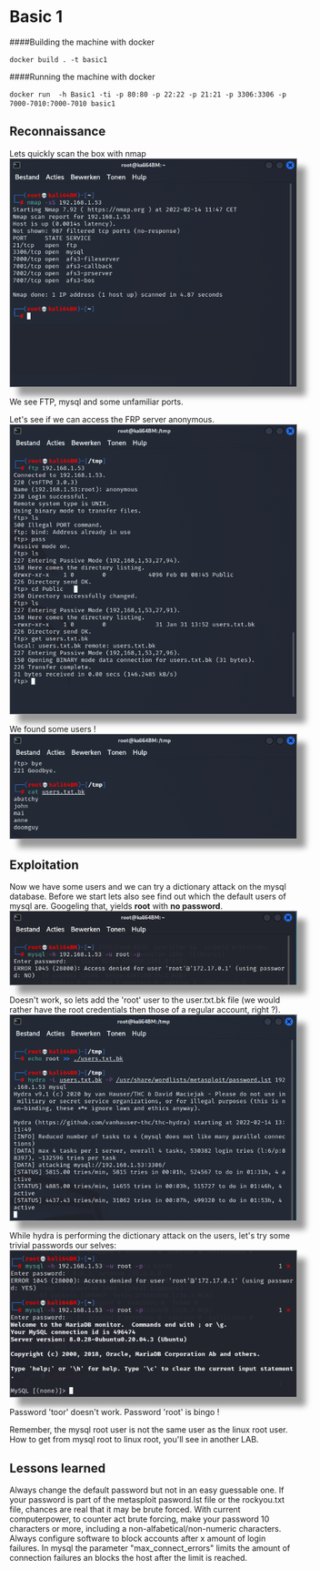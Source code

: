 # Basic 1

####Building the machine with docker
```
docker build . -t basic1
```
####Running the machine with docker
```
docker run  -h Basic1 -ti -p 80:80 -p 22:22 -p 21:21 -p 3306:3306 -p 7000-7010:7000-7010 basic1
```

## Reconnaissance

Lets quickly scan the box with nmap
<img  src="https://raw.githubusercontent.com/blabla1337/skf-labs/master/.gitbook/assets/infra/basic1/nmap.png" style="box-shadow: 15px 15px 10px #999;  border: 1px solid #999" />

We see FTP, mysql and some unfamiliar ports.

Let's see if we can access the FRP server anonymous.
<img  src="https://raw.githubusercontent.com/blabla1337/skf-labs/master/.gitbook/assets/infra/basic1/anonymousftp.png" style="box-shadow: 15px 15px 10px #999;  border: 1px solid #999" />

We found some users !
<img  src="https://raw.githubusercontent.com/blabla1337/skf-labs/master/.gitbook/assets/infra/basic1/ftpusers.png" style="box-shadow: 15px 15px 10px #999;  border: 1px solid #999" />


## Exploitation

Now we have some users and we can try a dictionary attack on the mysql database.
Before we start lets also see find out which the default users of mysql are.
Googeling that, yields <b>root</b> with <b>no password</b>.
<img  src="https://raw.githubusercontent.com/blabla1337/skf-labs/master/.gitbook/assets/infra/basic1/rootnopwd.png" style="box-shadow: 15px 15px 10px #999;  border: 1px solid #999" />

Doesn't work, so lets add the 'root' user to the user.txt.bk file (we would rather have the root credentials then those of a regular account, right ?).
<img  src="https://raw.githubusercontent.com/blabla1337/skf-labs/master/.gitbook/assets/infra/basic1/hydra.png" style="box-shadow: 15px 15px 10px #999;  border: 1px solid #999" />


While hydra is performing the dictionary attack on the users, let's try some trivial passwords our selves:
<img  src="https://raw.githubusercontent.com/blabla1337/skf-labs/master/.gitbook/assets/infra/basic1/manual.png" style="box-shadow: 15px 15px 10px #999;  border: 1px solid #999" />

Password 'toor' doesn't work.
Password 'root' is bingo !

Remember, the mysql root user is not the same user as the linux root user.
How to get from mysql root to linux root, you'll see in another LAB.

## Lessons learned
Always change the default password but not in an easy guessable one. If your password is part of the metasploit pasword.lst file or the rockyou.txt file, chances are real that it may be brute forced.
With current computerpower, to counter act brute forcing, make your password 10 characters or more, including a non-alfabetical/non-numeric characters.
Always configure software to block accounts after x amount of login failures.
In mysql the parameter "max_connect_errors" limits the amount of connection failures an blocks the host after the limit is reached.
